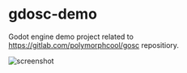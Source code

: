 # gdosc-demo
Godot engine demo project related to https://gitlab.com/polymorphcool/gosc repositiory.

![screenshot](https://frankiezafe.org/images/a/ad/Gdosc-receiver-sender-demo-editor-screenshot.png)
